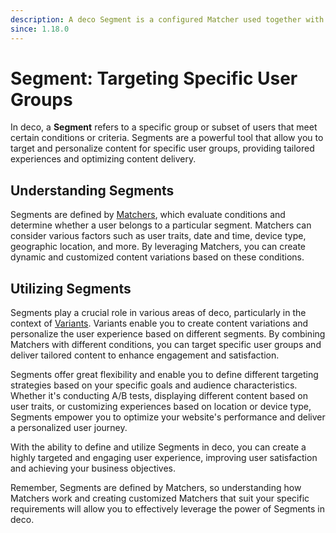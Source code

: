 ```yaml
---
description: A deco Segment is a configured Matcher used together with a Variation
since: 1.18.0
---
```


# Segment: Targeting Specific User Groups

In deco, a **Segment** refers to a specific group or subset of users that meet certain conditions or criteria. Segments are a powerful tool that allow you to target and personalize content for specific user groups, providing tailored experiences and optimizing content delivery.

## Understanding Segments

Segments are defined by [Matchers](/docs/en/concepts/matchers), which evaluate conditions and determine whether a user belongs to a particular segment. Matchers can consider various factors such as user traits, date and time, device type, geographic location, and more. By leveraging Matchers, you can create dynamic and customized content variations based on these conditions.

## Utilizing Segments

Segments play a crucial role in various areas of deco, particularly in the context of [Variants](/docs/en/getting-started/variants). Variants enable you to create content variations and personalize the user experience based on different segments. By combining Matchers with different conditions, you can target specific user groups and deliver tailored content to enhance engagement and satisfaction.

Segments offer great flexibility and enable you to define different targeting strategies based on your specific goals and audience characteristics. Whether it's conducting A/B tests, displaying different content based on user traits, or customizing experiences based on location or device type, Segments empower you to optimize your website's performance and deliver a personalized user journey.

With the ability to define and utilize Segments in deco, you can create a highly targeted and engaging user experience, improving user satisfaction and achieving your business objectives.

Remember, Segments are defined by Matchers, so understanding how Matchers work and creating customized Matchers that suit your specific requirements will allow you to effectively leverage the power of Segments in deco.
